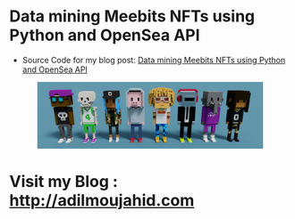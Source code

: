 # Data mining Meebits NFTs using Python and OpenSea API

* Source Code for my blog post: [Data mining Meebits NFTs using Python and OpenSea API](http://adilmoujahid.com/posts/2021/06/data-mining-meebits-nfts-python-opensea/)


<div style="display:block;margin:auto;height:80%;width:80%">
  <img src="/images/meebits_group.jpeg">
</div>

# Visit my Blog : http://adilmoujahid.com
